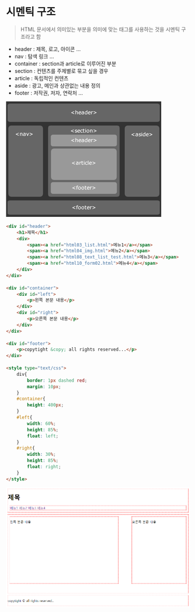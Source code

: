 # 시멘틱 구조

> HTML 문서에서 의미있는 부분을 의미에 맞는 태그를 사용하는 것을 시멘틱 구조라고 함

- header : 제목, 로고, 아이콘 ...
- nav : 탐색 링크 ...
- container : section과 article로 이루어진 부분
- section : 컨텐츠를 주제별로 묶고 싶을 경우
- article : 독립적인 컨텐츠
- aside : 광고, 메인과 상관없는 내용 정의
- footer : 저작권, 저자, 연락처 ...

<img src=".\image\HTML10_01sementic.png" alt="HTML10_01sementic" style="zoom:100%;" />

```html
<div id="header">
    <h1>제목</h1>
    <div>
        <span><a href="html03_list.html">메뉴1</a></span>
        <span><a href="html04_img.html">메뉴2</a></span>
        <span><a href="html08_text_list_test.html">메뉴3</a></span>
        <span><a href="html10_form02.html">메뉴4</a></span>
    </div>
</div>

<div id="container">
    <div id="left">
        <p>왼쪽 본문 내용</p>
    </div>
    <div id="right">
        <p>오른쪽 본문 내용</p>
    </div>
</div>

<div id="footer">
    <p>copytight &copy; all rights reserved...</p>
</div>

<style type="text/css">
    div{
        border: 1px dashed red;
        margin: 10px;
    }
    #container{
        height: 400px;
    }
    #left{
        width: 60%;
        height: 85%;
        float: left;
    }
    #right{
        width: 30%;
        height: 85%;
        float: right;
    }
</style>
```

<img src=".\image\HTML10_02test.png" alt="HTML10_02test" style="zoom:75%;" />